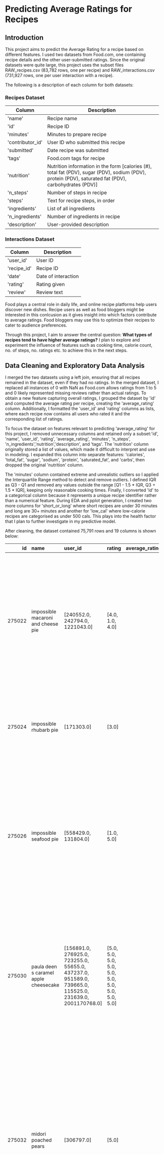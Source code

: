 # Predicting Average Ratings for Recipes

## Introduction
This project aims to predict the Average Rating for a recipe based on different features. I used two datasets from Food.com, one containing recipe details and the other user-submitted ratings. Since the original datasets were quite large, this project uses the subset files RAW_recipes.csv (83,782 rows, one per recipe) and RAW_interactions.csv (731,927 rows, one per user interaction with a recipe). 

The following is a description of each column for both datasets:

### Recipes Dataset

| Column         | Description  |
|---------------|-------------|
| 'name'        | Recipe name |
| 'id'          | Recipe ID   |
| 'minutes'     | Minutes to prepare recipe |
| 'contributor_id' | User ID who submitted this recipe |
| 'submitted'   | Date recipe was submitted |
| 'tags'        | Food.com tags for recipe |
| 'nutrition'   | Nutrition information in the form [calories (#), total fat (PDV), sugar (PDV), sodium (PDV), protein (PDV), saturated fat (PDV), carbohydrates (PDV)] |
| 'n_steps'     | Number of steps in recipe |
| 'steps'       | Text for recipe steps, in order |
| 'ingredients'     | List of all ingredients |
| 'n_ingredients'     | Number of ingredients in recipe |
| 'description' | User-provided description |

### Interactions Dataset


| Column       | Description                |
|-------------|----------------------------|
| 'user_id'   | User ID                     |
| 'recipe_id' | Recipe ID                   |
| 'date'      | Date of interaction         |
| 'rating'    | Rating given                |
| 'review'    | Review text                 |


Food plays a central role in daily life, and online recipe platforms help users discover new dishes. Recipe users as well as food bloggers might be interested in this conlcusion as it gives insight into which factors contribute to average ratings. Food bloggers may use this to optimize their recipes to cater to audience preferences. 

Through this project, I aim to answer the central question: **What types of recipes tend to have higher average ratings?** I plan to explore and experiment the influence of features such as cooking time, calorie count, no. of steps, no. ratings etc. to achieve this in the next steps.



## Data Cleaning and Exploratory Data Analysis

I merged the two datasets using a left join, ensuring that all recipes remained in the dataset, even if they had no ratings. In the merged dataset, I replaced all instances of 0 with NaN as Food.com allows ratings from 1 to 5 and 0 likely represented missing reviews rather than actual ratings. To obtain a new feature capturing overall ratings, I grouped the dataset by 'id' and computed the average rating per recipe, creating the 'average_rating' column. Additionally, I formatted the 'user_id' and 'rating' columns as lists, where each recipe now contains all users who rated it and the corresponding list of ratings.

To focus the dataset on features relevant to predicting 'average_rating' for this project, I removed unnecessary columns and retained only a subset:'id', 'name', 'user_id', 'rating', 'average_rating', 'minutes', 'n_steps', 'n_ingredients','nutrition','description', and 'tags'. The 'nutrition' column originally stored a list of values, which made it difficult to interpret and use in modeling. I expanded this column into separate features: 'calories', 'total_fat', 'sugar', 'sodium', 'protein', 'saturated_fat', and 'carbs', then dropped the original 'nutrition' column.

The 'minutes' column contained extreme and unrealistic outliers so I applied the Interquartile Range method to detect and remove outliers. I defined IQR as Q3 - Q1 and removed any values outside the range [Q1 - 1.5 * IQR, Q3 + 1.5 * IQR], keeping only reasonable cooking times. Finally, I converted 'id' to a categorical column because it represents a unique recipe identifier rather than a numerical feature. During EDA and pplot generation, I created two more columns for 'short_or_long' where short recipes are under 30 minutes and long are 30+ minutes and another for 'low_cal' where low-calorie recipes are categorised as under 500 cals. This plays into the health factor that I plan to further investigate in my predictive model.

After cleaning, the dataset contained 75,791 rows and 19 columns is shown below:


|     id | name                                  | user_id                                                                                                 | rating                                             |   average_rating |   minutes |   n_steps |   n_ingredients | description                                                                                                                                                                                                                      | tags                                                                                                                                                                                                                                                                                                                                    |   calories |   total_fat |   sugar |   sodium |   protein |   saturated_fat |   carbs | low_cal   | short_or_long    |
|-------:|:--------------------------------------|:--------------------------------------------------------------------------------------------------------|:---------------------------------------------------|-----------------:|----------:|----------:|----------------:|:---------------------------------------------------------------------------------------------------------------------------------------------------------------------------------------------------------------------------------|:----------------------------------------------------------------------------------------------------------------------------------------------------------------------------------------------------------------------------------------------------------------------------------------------------------------------------------------|-----------:|------------:|--------:|---------:|----------:|----------------:|--------:|:----------|:-----------------|
| 275022 | impossible macaroni and cheese pie    | [240552.0, 242794.0, 1221043.0]                                                                         | [4.0, 1.0, 4.0]                                    |                3 |        50 |        11 |               7 | one of my mom's favorite bisquick recipes. this brings back memories!                                                                                                                                                            | ['60-minutes-or-less', 'time-to-make', 'course', 'main-ingredient', 'preparation', 'main-dish', 'eggs-dairy', 'pasta', 'easy', 'cheese', 'dietary', 'high-calcium', 'high-in-something', 'pasta-rice-and-grains', 'elbow-macaroni']                                                                                                     |      386.1 |          34 |       7 |       24 |        41 |              62 |       8 | True      | Short (<30 mins) |
| 275024 | impossible rhubarb pie                | [171303.0]                                                                                              | [3.0]                                              |                3 |        55 |         6 |               8 | a childhood favorite of mine. my mom loved it because it cut down on how much time to make it.                                                                                                                                   | ['60-minutes-or-less', 'time-to-make', 'course', 'preparation', 'healthy', 'pies-and-tarts', 'desserts', 'pies', 'dietary']                                                                                                                                                                                                             |      377.1 |          18 |     208 |       13 |        13 |              30 |      20 | True      | Short (<30 mins) |
| 275026 | impossible seafood pie                | [558429.0, 131804.0]                                                                                    | [1.0, 5.0]                                         |                3 |        45 |         7 |               9 | this is an oldie but a goodie. mom's stand by for company. good enough for us on a special occasion or if company came over!                                                                                                     | ['60-minutes-or-less', 'time-to-make', 'course', 'main-ingredient', 'preparation', 'very-low-carbs', 'main-dish', 'eggs-dairy', 'seafood', 'crab', 'cheese', 'dietary', 'low-sodium', 'low-calorie', 'low-carb', 'low-in-something', 'shellfish']                                                                                       |      326.6 |          30 |      12 |       27 |        37 |              51 |       5 | True      | Short (<30 mins) |
| 275030 | paula deen s caramel apple cheesecake | [156891.0, 276925.0, 723255.0, 55655.0, 437237.0, 951589.0, 739665.0, 115525.0, 231639.0, 2001170768.0] | [5.0, 5.0, 5.0, 5.0, 5.0, 5.0, 5.0, 5.0, 5.0, 5.0] |                5 |        45 |        11 |               9 | thank you paula deen!  hubby just happened to be watching with me one day when she made these and it will always be requested in our home!  it's very easy to make and such a fun twist on a plain cheesecake.  it's a must try! | ['60-minutes-or-less', 'time-to-make', 'course', 'preparation', 'occasion', 'desserts', 'cheesecake', 'gifts', 'taste-mood', 'sweet']                                                                                                                                                                                                   |      577.7 |          53 |     149 |       19 |        14 |              67 |      21 | False     | Short (<30 mins) |
| 275032 | midori poached pears                  | [306797.0]                                                                                              | [5.0]                                              |                5 |        25 |         8 |               9 | the green colour looks fabulous and the taste is heavenly. serve with a raspberry coulis. keep enough rind of the orange and lemon for garnish.                                                                                  | ['lactose', '30-minutes-or-less', 'time-to-make', 'course', 'main-ingredient', 'cuisine', 'preparation', 'occasion', 'south-west-pacific', 'desserts', 'fruit', 'australian', 'easy', 'beginner-cook', 'dinner-party', 'summer', 'dietary', 'gluten-free', 'seasonal', 'egg-free', 'free-of-something', 'pears', 'taste-mood', 'sweet'] |      386.9 |           0 |     347 |        0 |         1 |               0 |      33 | True      | Short (<30 mins) |

The final cleaned dataset is then used for exploratory data analysis and predictive modeling in the next steps.

I then moved onto univariate analysis. Below is the distribution for the 'average_rating' column:

<iframe
  src="assets/rating_distribution.html"
  width="800"
  height="600"
  frameborder="0"
></iframe>

The distribution of average ratings is heavily skewed towards 5-star ratings, indicating a strong positivity bias in user feedback. This suggests that users are more likely to rate a recipe when they have a positive experience, which is observed in past research as well. It's due several factors including Acquisition-led selection bias where ratings come from purchasers who are already have favourable attitude towards the recipe, Social influence bias where new raters to be influenced by existing high ratings and Under-reporting bias which states results in extreme experiences (either very positive or negative) are more likely to be reported, often skewing ratings towards positivity.

By analyising, cooking time and average ratings, I found no **strong** correlation as high ratings appear across all cooking durations. However, recipes with shorter cooking times seem to have a higher concentration of 4+ star ratings, suggesting that users may prefer recipes that are quicker and easier to prepare.


<iframe
  src="assets/rating_vs_time.html"
  width="800"
  height="600"
  frameborder="0"
></iframe>

The pivot table shows the relationship between number of steps, cooking time, and average ratings. Recipes with fewer steps (0-5) tend to have the highest ratings (4.68), especially for very short (0-15 min) and long (61-120 min) cooking times, suggesting that users favor simpler recipes but also appreciate well-executed complex ones.

| n_steps   |    0-15 |   16-30 |   31-60 |   61-120 |
|:----------|--------:|--------:|--------:|---------:|
| 0-5       | 4.68486 | 4.5957  | 4.58659 |  4.61725 |
| 6-10      | 4.65396 | 4.62428 | 4.59882 |  4.62777 |
| 11-20     | 4.6336  | 4.63392 | 4.61208 |  4.62832 |
| 21+       | 4.63171 | 4.6821  | 4.64464 |  4.63185 |


## 

## Hypothesis Testing

## Framing a Prediction Problem

## Baseline Model

## Final Model

## Fairness Analysis